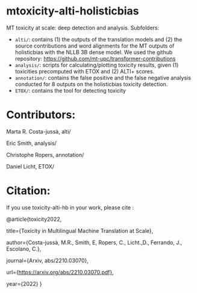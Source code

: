 # mtoxicity-alti-holisticbias
MT toxicity at scale: deep detection and analysis. Subfolders:
- `alti/`: contains (1) the outputs of the translation models  and (2) the source contributions and word alignments for the MT outputs of holisticbias with the NLLB 3B dense model. We used the github repository: https://github.com/mt-upc/transformer-contributions
- `analysis/`: scripts for calculating/plotting toxicity results, given (1) toxicities precomputed with ETOX and (2) ALTI+ scores.
- `annotation/`: contains the false positive and the false negative analysis conducted for 8 outputs on the holisticbias toxicity detection.
- `ETOX/`: contains the tool for detecting toxicity


# Contributors:

Marta R. Costa-jussà, alti/

Eric Smith, analysis/

Christophe Ropers, annotation/

Daniel Licht, ETOX/

# Citation:

If you use toxicity-alti-hb in your work, please cite :

@article{toxicity2022,

  title={Toxicity in Multilingual Machine Translation at Scale},

  author={Costa-jussà, M.R., Smith, E, Ropers, C., Licht.,D., Ferrando, J., Escolano, C.},

  journal={Arxiv, abs/2210.03070},

  url={https://arxiv.org/abs/2210.03070.pdf},

  year={2022}
}
